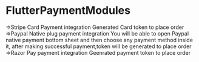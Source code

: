 # FlutterPaymentModules
=>Stripe Card Payment integration
  Generated Card token to place order
=>Paypal Native plug payment integration
  You will be able to open Paypal native payment bottom sheet 
  and then choose any payment method inside it,
  after making successful payment,token will be generated to place order 
=>Razor Pay payment integration
  Geenrated payment token to place order  
  
